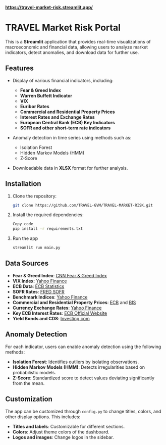 **https://travel-market-risk.streamlit.app/**


# TRAVEL Market Risk Portal

This is a **Streamlit** application that provides real-time visualizations of macroeconomic and financial data, allowing users to analyze market indicators, detect anomalies, and download data for further use.

## Features

- Display of various financial indicators, including:
  - **Fear & Greed Index**
  - **Warren Buffett Indicator**
  - **VIX**
  - **Euribor Rates**
  - **Commercial and Residential Property Prices**
  - **Interest Rates and Exchange Rates**
  - **European Central Bank (ECB) Key Indicators**
  - **SOFR and other short-term rate indicators**

- Anomaly detection in time series using methods such as:
  - Isolation Forest
  - Hidden Markov Models (HMM)
  - Z-Score

- Downloadable data in **XLSX** format for further analysis.

## Installation

1. Clone the repository:
   ```bash
   git clone https://github.com/TRAVEL-GVM/TRAVEL-MARKET-RISK.git

2. Install the required dependencies:

    ```bash
    Copy code
    pip install -r requirements.txt

3. Run the app
    ```bash
    streamlit run main.py

## Data Sources

- **Fear & Greed Index**: [CNN Fear & Greed Index](https://edition.cnn.com/markets/fear-and-greed)
- **VIX Index**: [Yahoo Finance](https://finance.yahoo.com/quote/%5EVIX/)
- **ECB Data**: [ECB Statistics](https://www.ecb.europa.eu/stats/policy_and_exchange_rates/key_ecb_interest_rates/html/index.pt.html)
- **SOFR Rates**: [FRED SOFR](https://fred.stlouisfed.org/)
- **Benchmark Indices**: [Yahoo Finance](https://finance.yahoo.com/)
- **Commercial and Residential Property Prices**: [ECB](https://www.ecb.europa.eu/) and [BIS](https://www.bis.org/)
- **Currency Exchange Rates**: [Yahoo Finance](https://finance.yahoo.com/)
- **Key ECB Interest Rates**: [ECB Official Website](https://www.ecb.europa.eu/stats/policy_and_exchange_rates/key_ecb_interest_rates/html/index.pt.html)
- **Yield Bonds and CDS**: [Investing.com](https://www.investing.com/)

## Anomaly Detection

For each indicator, users can enable anomaly detection using the following methods:

- **Isolation Forest**: Identifies outliers by isolating observations.
- **Hidden Markov Models (HMM)**: Detects irregularities based on probabilistic models.
- **Z-Score**: Standardized score to detect values deviating significantly from the mean.

## Customization

The app can be customized through `config.py` to change titles, colors, and other display options. This includes:

- **Titles and labels**: Customizable for different sections.
- **Colors**: Adjust theme colors of the dashboard.
- **Logos and images**: Change logos in the sidebar.
